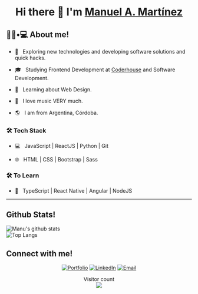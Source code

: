 <h1 align="center">Hi there 👋 I'm <a href="https://manu-martinez.netlify.app/#inicio" target="_blank">Manuel A. Martínez</a></h1>

<h2>👨🏻•💻 About me!</h2>

- 🤔 &nbsp; Exploring new technologies and developing software solutions and quick hacks.

- 🎓 &nbsp; Studying Frontend Development at <a href="https://www.coderhouse.com/" target="_blank">Coderhouse</a> and Software Development.

- 🌱 &nbsp; Learning about Web Design.

- 🎵 &nbsp; I love music VERY much.

- 🌎 &nbsp; I am from Argentina, Córdoba.


<h3>🛠 Tech Stack</h3>


- 💻 &nbsp; JavaScript | ReactJS | Python | Git

- 🌐 &nbsp; HTML | CSS | Bootstrap | Sass 


<h3>🛠 To Learn</h3>

- 🔧 &nbsp; TypeScript | React Native | Angular | NodeJS

<hr>


<h2>Github Stats!</h2>

![Manu's github stats](https://github-readme-stats.vercel.app/api?username=manumartinz&theme=tokyonight&show_icons=true)
<br>
![Top Langs](https://github-readme-stats.vercel.app/api/top-langs/?username=manumartinz&layout=compact&theme=tokyonight&show_icons=true)


<h2>Connect with me!</h2>
<p align="center">
<a href="https://manu-martinez.netlify.app/#inicio" target="_blank"><img alt="Portfolio" src="https://img.shields.io/badge/Website-Portfolio-blue?style=flat&logo=google-chrome"></a>
<a href="https://www.linkedin.com/in/manuel-mart%C3%ADnez-09651b1b6/" target="_blank"><img alt="LinkedIn" src="https://img.shields.io/badge/LinkedIn-@manuelmartinez-blue?style=flat&logo=linkedin"></a>
<a href="mailto:manumartinz@gmail.com"><img alt="Email" src="https://img.shields.io/badge/Email-manumartinz@gmail.com-blue?style=flat&logo=gmail"></a>
</p>
 

<p align="center"> 
  Visitor count<br>
  <img src="https://profile-counter.glitch.me/manumartinz/count.svg" />
</p>
